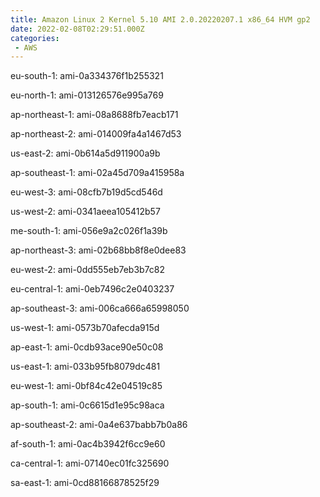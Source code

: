 ```yaml
---
title: Amazon Linux 2 Kernel 5.10 AMI 2.0.20220207.1 x86_64 HVM gp2
date: 2022-02-08T02:29:51.000Z
categories:
 - AWS
---
```


eu-south-1: ami-0a334376f1b255321

eu-north-1: ami-013126576e995a769

ap-northeast-1: ami-08a8688fb7eacb171

ap-northeast-2: ami-014009fa4a1467d53

us-east-2: ami-0b614a5d911900a9b

ap-southeast-1: ami-02a45d709a415958a

eu-west-3: ami-08cfb7b19d5cd546d

us-west-2: ami-0341aeea105412b57

me-south-1: ami-056e9a2c026f1a39b

ap-northeast-3: ami-02b68bb8f8e0dee83

eu-west-2: ami-0dd555eb7eb3b7c82

eu-central-1: ami-0eb7496c2e0403237

ap-southeast-3: ami-006ca666a65998050

us-west-1: ami-0573b70afecda915d

ap-east-1: ami-0cdb93ace90e50c08

us-east-1: ami-033b95fb8079dc481

eu-west-1: ami-0bf84c42e04519c85

ap-south-1: ami-0c6615d1e95c98aca

ap-southeast-2: ami-0a4e637babb7b0a86

af-south-1: ami-0ac4b3942f6cc9e60

ca-central-1: ami-07140ec01fc325690

sa-east-1: ami-0cd88166878525f29

